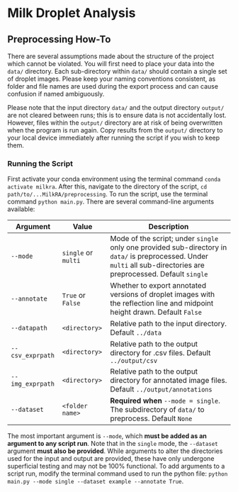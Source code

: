 # Milk Droplet Analysis

## Preprocessing How-To

There are several assumptions made about the structure of the project which cannot be violated. You will first need to place your data into the `data/` directory. Each sub-directory within `data/` should contain a single set of droplet images. Please keep your naming conventions consistent, as folder and file names are used during the export process and can cause confusion if named ambiguously.

Please note that the input directory `data/` and the output directory `output/` are not cleared between runs; this is to ensure data is not accidentally lost. However, files within the `output/` directory are at risk of being overwritten when the program is run again. Copy results from the `output/` directory to your local device immediately after running the script if you wish to keep them.

### Running the Script

First activate your conda environment using the terminal command `conda activate milkra`. After this, navigate to the directory of the script, `cd path/to/...MilkRA/preprocessing`. To run the script, use the terminal command `python main.py`. There are several command-line arguments available:

| Argument  | Value | Description | 
| ------------- | ------------- | ---------- |
| `--mode`  | `single` or `multi` | Mode of the script; under `single` only one provided sub-directory in `data/` is preprocessed. Under `multi` all sub-directories are preprocessed. Default `single`  |
| `--annotate`  | `True` or `False` | Whether to export annotated versions of droplet images with the reflection line and midpoint height drawn. Default `False`  |
| `--datapath`  | `<directory>`  | Relative path to the input directory. Default `../data`  |
| `--csv_exprpath`  | `<directory>` | Relative path to the output directory for .csv files. Default `../output/csv`  |
| `--img_exprpath`  | `<directory>` | Relative path to the output directory for annotated image files. Default `../output/annotations`  |
| `--dataset`  | `<folder name>` | **Required when** `--mode = single`. The subdirectory of `data/` to preprocess. Default `None` |

The most important argument is `--mode`, which **must be added as an argument to any script run**. Note that in the `single` mode, the `--dataset` argument **must also be provided**. While arguments to alter the directories used for the input and output are provided, these have only undergone superficial testing and may not be 100% functional. To add arguments to a script run, modify the terminal command used to run the python file: `python main.py --mode single --dataset example --annotate True`.
